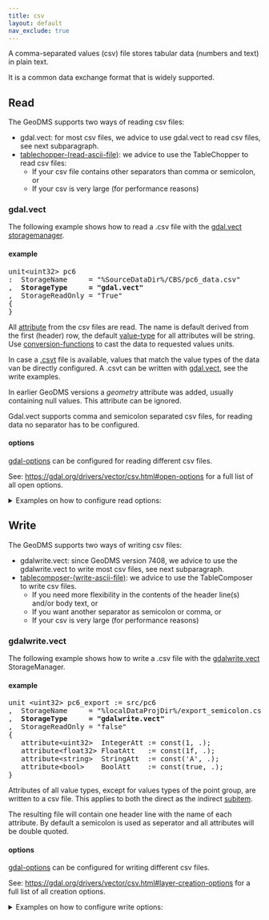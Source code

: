 ```yaml
---
title: csv
layout: default
nav_exclude: true
---
```

A comma-separated values (csv) file stores tabular data (numbers and text) in plain text. 

It is a common data exchange format that is widely supported.

## Read

The GeoDMS supports two ways of reading csv files:

- gdal.vect: for most csv files, we advice to use gdal.vect to read csv files, see next subparagraph.
- [tablechopper-(read-ascii-file)](tablechopper-(read-ascii-file)): we advice to use the TableChopper to read csv files:
    - If your csv file contains other separators than comma or semicolon, or
    - If your csv is very large (for performance reasons)

### gdal.vect

The following example shows how to read a .csv file with the [gdal.vect](gdal.vect) [storagemanager](storagemanager).

#### example
<pre>
unit&lt;uint32&gt; pc6
:  StorageName     = "%SourceDataDir%/CBS/pc6_data.csv"
,  <B>StorageType     = "gdal.vect"</B>
,  StorageReadOnly = "True"
{
}
</pre>

All [attribute](attribute) from the csv files are read. The name is default derived from the first (header) row, the default [value-type](value-type) for all
attributes will be string. Use [conversion-functions](conversion-functions) to cast the data to requested values units.

In case a [.csvt](https://gdal.org/drivers/vector/csv.html) file is available, values that match the value types of the data van be directly configured. A .csvt can be written with [gdal.vect](gdal.vect), see the write examples.

In earlier GeoDMS versions a _geometry_ attribute was added, usually containing null values. This attribute can be ignored.

Gdal.vect supports comma and semicolon separated csv files, for reading data no separator has to be configured.

#### options

[gdal-options](gdal-options) can be configured for reading different csv files. 

See: <https://gdal.org/drivers/vector/csv.html#open-options> for a full list of all open options.

<details><summary>Examples on how to configure read options:</summary>

<pre>
container noheader
{
   unit&lt;int32&gt;       optionSet := range(uint32, 0, 1);
   attribute&lt;string&gt; GDAL_Options (optionSet) : <B>['HEADERS=NO']</B>;

   unit&lt;uint32&gt; pc6_ignore_header
   :  StorageName     = "%SourceDataDir%/CBS/pc6_data.csv"
   ,  StorageType     = "gdal.vect";
   ,  StorageReadOnly = "True";
}

container emptyvalues
{
   unit&lt;int32&gt;       optionSet := range(uint32, 0, 1);
   attribute&lt;string&gt; GDAL_Options (optionSet) : <B>['EMPTY_STRING_AS_NULL=YES']</B>;

   unit&lt;int32&gt; pc6_empty_string_as_null
   :  StorageName     = "%SourceDataDir%/CBS/pc6_data.csv"
   ,  StorageType     = "gdal.vect";
   ,  StorageReadOnly = "True";
}
</PRE>

The first example configures a source file in which the header is ignored. The resulting field names will then be: *field_1, field_2.. field_n*.

The second example configures how empty cells are treated. By default the become empty strings, by configuring the option: EMPTY_STRING_AS_NULL=YES, they become [null](null)

Multiple GDAL_Options can be configured in your optionSet, use a comma as separator.

We advice to use different containers for configuring csv files with different open options.

</details>

## Write

The GeoDMS supports two ways of writing csv files:

- gdalwrite.vect: since GeoDMS version 7408, we advice to use the gdalwrite.vect to write most csv files, see next subparagraph.
- [tablecomposer-(write-ascii-file)](tablecomposer-(write-ascii-file)): we advice to use the TableComposer to write csv files.
    - If you need more flexibility in the contents of the header line(s) and/or body text, or
    - If you want another separator as semicolon or comma, or 
    - If your csv is very large (for performance reasons)

### gdalwrite.vect

The following example shows how to write a .csv file with the [gdalwrite.vect](gdalwrite.vect) StorageManager.

#### example

<pre>
unit &lt;uint32&gt; pc6_export := src/pc6
,  StorageName     = "%localDataProjDir%/export_semicolon.csv"
,  <B>StorageType     = "gdalwrite.vect"</B>
,  StorageReadOnly = "false"
{
   attribute&lt;uint32&gt;  IntegerAtt := const(1, .);
   attribute&lt;float32&gt; FloatAtt   := const(1f, .);
   attribute&lt;string&gt;  StringAtt  := const('A', .);
   attribute&lt;bool&gt;    BoolAtt    := const(true, .);
}
</pre>

Attributes of all value types, except for values types of the point group, are written to a csv file. This applies to both the direct as the indirect [subitem](subitem).

The resulting file will contain one header line with the name of each attribute. By default a semicolon is used as seperator and all attributes will be double quoted.

#### options

[gdal-options](gdal-options) can be configured for writing different csv files. 

See: <https://gdal.org/drivers/vector/csv.html#layer-creation-options> for a full list of all creation options.

<details><summary>Examples on how to configure write options:</summary>

<pre>
container comma
{
   unit&lt;uint32> optionSet := range(uint32, 0, 1);
   attribute&lt;string> GDAL_LayerCreationOptions (optionSet) : <B>["SEPARATOR=COMMA"]</B>;

   uni&lt;<uint32> pc6_export := src/pc6
   ,  StorageName     = "%localDataProjDir%/export_comma.csv"
   ,  StorageType     = "gdalwrite.vect"
   ,  StorageReadOnly = "false"
   {
      attribute&lt;uint32&gt;  IntegerAtt := const(1, .);
      attribute&lt;float32&gt; FloatAtt   := const(1f, .);
      attribute&lt;string&gt;  StringAtt  := const('A', .);
      attribute&lt;bool&gt;    BoolAtt    := const(true, .);
   }
}

container geometry_as_wkt
{
   unit&lt;uint32&gt; optionSet := range(uint32, 0, 3);
   attribute&lt;string> GDAL_LayerCreationOptions (optionSet) : 
      <B>["GEOMETRY=AS_WKT", "GEOMETRY_NAME=GEOMETRY", "CREATE_CSVT=YES"]</B>;

   unit&lt;uint32&gt; poly := EsriShape/Polygon
   ,  StorageName     = "%localDataProjDir%/poly.csv"
   ,  StorageType     = "gdalwrite.vect"`
   ,  StorageReadOnly = "false"`
   {
      attribute&lt;fpoint&gt; geometry (poly) := EsriShape/Polygon/Geometry;
      attribute&lt;string&gt; label           := EsriShape/Polygon/Label;
   }
}
</pre>

The first example show how to configure a csv file with a comma as separator.

The second example shows how you can also write a [vector-data](vector-data) [geometry](geometry) to a csv file (point, line and polygon). The data will be written als
well-known textformat (WKT).

The second option in this examples configures the name in the csv file with the WKT. The third option indicates that a .csvt is also written 
with exported attribute names.

We advice to use different containers for configuring csv files with different creation options.
</details>